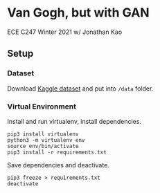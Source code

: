 # Van Gogh, but with GAN

ECE C247 Winter 2021 w/ Jonathan Kao

## Setup

### Dataset
Download [Kaggle dataset](https://www.kaggle.com/ipythonx/van-gogh-paintings) and put into `/data` folder.

### Virtual Environment

Install and run virtualenv, install dependencies.
```
pip3 install virtualenv
python3 -m virtualenv env
source env/bin/activate
pip3 install -r requirements.txt
```

Save dependencies and deactivate.
```
pip3 freeze > requirements.txt
deactivate
```
